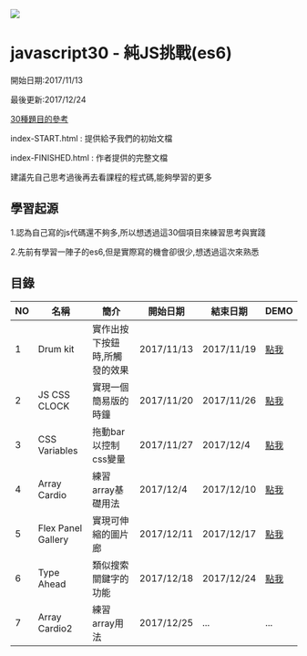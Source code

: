 ![](https://javascript30.com/images/JS3-social-share.png)

# javascript30 - 純JS挑戰(es6)

開始日期:2017/11/13

最後更新:2017/12/24

[30種題目的參考](https://javascript30.com/)

index-START.html : 提供給予我們的初始文檔

index-FINISHED.html : 作者提供的完整文檔

建議先自己思考過後再去看課程的程式碼,能夠學習的更多

## 學習起源

1.認為自己寫的js代碼還不夠多,所以想透過這30個項目來練習思考與實踐

2.先前有學習一陣子的es6,但是實際寫的機會卻很少,想透過這次來熟悉

## 目錄

|NO|名稱 | 簡介 | 開始日期 |結束日期| DEMO| 
|-----|-----|-----|------|-----|-----|
|1| Drum kit |實作出按下按鈕時,所觸發的效果 |2017/11/13|2017/11/19|[點我](https://leowangj.github.io/javascript30/DrumKit/index-START.html)|
|2|JS CSS CLOCK|實現一個簡易版的時鐘|2017/11/20|2017/11/26|[點我](https://leowangj.github.io/javascript30/JS_and_CSS_Clock/index-START.html)|
|3|CSS Variables|拖動bar以控制css變量|2017/11/27|2017/12/4|[點我](https://leowangj.github.io/javascript30/CSS%20Variables/index-START.html)|
|4|Array Cardio|練習array基礎用法|2017/12/4|2017/12/10|[點我](https://leowangj.github.io/javascript30/Array%20Cardio%20Day%201/index-START.html)|
|5|Flex Panel Gallery|實現可伸縮的圖片廊|2017/12/11|2017/12/17|[點我](https://leowangj.github.io/javascript30/05Flex%20Panel%20Gallery/index-START.html)|
|6| Type Ahead|類似搜索關鍵字的功能|2017/12/18|2017/12/24|[點我](https://leowangj.github.io/javascript30/06Type%20Ahead/index-START.html)|
|7|Array Cardio2|練習array用法|2017/12/25|...|...|
